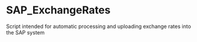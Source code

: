 # SAP_ExchangeRates

Script intended for automatic processing and uploading exchange rates into the SAP system

